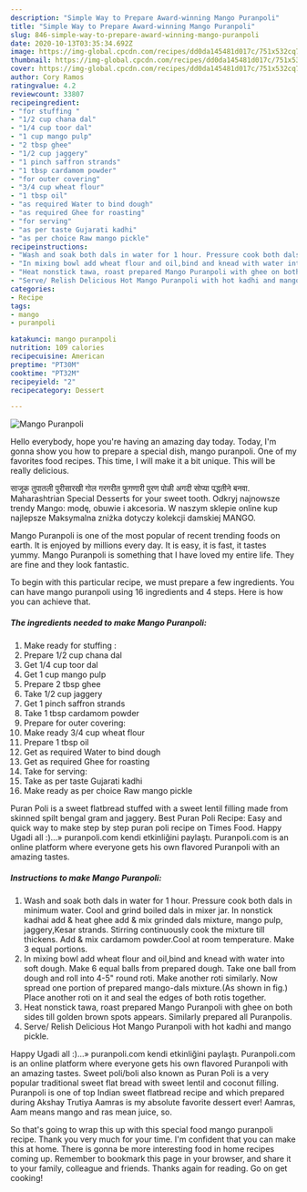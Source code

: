 ```yaml
---
description: "Simple Way to Prepare Award-winning Mango Puranpoli"
title: "Simple Way to Prepare Award-winning Mango Puranpoli"
slug: 846-simple-way-to-prepare-award-winning-mango-puranpoli
date: 2020-10-13T03:35:34.692Z
image: https://img-global.cpcdn.com/recipes/dd0da145481d017c/751x532cq70/mango-puranpoli-recipe-main-photo.jpg
thumbnail: https://img-global.cpcdn.com/recipes/dd0da145481d017c/751x532cq70/mango-puranpoli-recipe-main-photo.jpg
cover: https://img-global.cpcdn.com/recipes/dd0da145481d017c/751x532cq70/mango-puranpoli-recipe-main-photo.jpg
author: Cory Ramos
ratingvalue: 4.2
reviewcount: 33807
recipeingredient:
- "for stuffing "
- "1/2 cup chana dal"
- "1/4 cup toor dal"
- "1 cup mango pulp"
- "2 tbsp ghee"
- "1/2 cup jaggery"
- "1 pinch saffron strands"
- "1 tbsp cardamom powder"
- "for outer covering"
- "3/4 cup wheat flour"
- "1 tbsp oil"
- "as required Water to bind dough"
- "as required Ghee for roasting"
- "for serving"
- "as per taste Gujarati kadhi"
- "as per choice Raw mango pickle"
recipeinstructions:
- "Wash and soak both dals in water for 1 hour. Pressure cook both dals in minimum water. Cool and grind boiled dals in mixer jar. In nonstick kadhai add &amp; heat ghee add &amp; mix grinded dals mixture, mango pulp, jaggery,Kesar strands. Stirring continuously cook the mixture till thickens. Add &amp; mix cardamom powder.Cool at room temperature. Make 3 equal portions."
- "In mixing bowl add wheat flour and oil,bind and knead with water into soft dough. Make 6 equal balls from prepared dough. Take one ball from dough and roll into 4-5&#34; round roti. Make another roti similarly. Now spread one portion of prepared mango-dals mixture.(As shown in fig.) Place another roti on it and seal the edges of both rotis together."
- "Heat nonstick tawa, roast prepared Mango Puranpoli with ghee on both sides till golden brown spots appears. Similarly prepared all Puranpolis."
- "Serve/ Relish Delicious Hot Mango Puranpoli with hot kadhi and mango pickle."
categories:
- Recipe
tags:
- mango
- puranpoli

katakunci: mango puranpoli 
nutrition: 109 calories
recipecuisine: American
preptime: "PT30M"
cooktime: "PT32M"
recipeyield: "2"
recipecategory: Dessert

---
```



![Mango Puranpoli](https://img-global.cpcdn.com/recipes/dd0da145481d017c/751x532cq70/mango-puranpoli-recipe-main-photo.jpg)

Hello everybody, hope you're having an amazing day today. Today, I'm gonna show you how to prepare a special dish, mango puranpoli. One of my favorites food recipes. This time, I will make it a bit unique. This will be really delicious.

साजूक तुपातली पुरीसारखी गोल गरगरीत फुगणारी पुरण पोळी अगदी सोप्या पद्धतीने बनवा. Maharashtrian Special Desserts for your sweet tooth. Odkryj najnowsze trendy Mango: modę, obuwie i akcesoria. W naszym sklepie online kup najlepsze Maksymalna zniżka dotyczy kolekcji damskiej MANGO.

Mango Puranpoli is one of the most popular of recent trending foods on earth. It is enjoyed by millions every day. It is easy, it is fast, it tastes yummy. Mango Puranpoli is something that I have loved my entire life. They are fine and they look fantastic.


To begin with this particular recipe, we must prepare a few ingredients. You can have mango puranpoli using 16 ingredients and 4 steps. Here is how you can achieve that.

<!--inarticleads1-->

##### The ingredients needed to make Mango Puranpoli:

1. Make ready for stuffing :
1. Prepare 1/2 cup chana dal
1. Get 1/4 cup toor dal
1. Get 1 cup mango pulp
1. Prepare 2 tbsp ghee
1. Take 1/2 cup jaggery
1. Get 1 pinch saffron strands
1. Take 1 tbsp cardamom powder
1. Prepare for outer covering:
1. Make ready 3/4 cup wheat flour
1. Prepare 1 tbsp oil
1. Get as required Water to bind dough
1. Get as required Ghee for roasting
1. Take for serving:
1. Take as per taste Gujarati kadhi
1. Make ready as per choice Raw mango pickle


Puran Poli is a sweet flatbread stuffed with a sweet lentil filling made from skinned spilt bengal gram and jaggery. Best Puran Poli Recipe: Easy and quick way to make step by step puran poli recipe on Times Food. Happy Ugadi all :)…» puranpoli.com kendi etkinliğini paylaştı. Puranpoli.com is an online platform where everyone gets his own flavored Puranpoli with an amazing tastes. 

<!--inarticleads2-->

##### Instructions to make Mango Puranpoli:

1. Wash and soak both dals in water for 1 hour. Pressure cook both dals in minimum water. Cool and grind boiled dals in mixer jar. In nonstick kadhai add &amp; heat ghee add &amp; mix grinded dals mixture, mango pulp, jaggery,Kesar strands. Stirring continuously cook the mixture till thickens. Add &amp; mix cardamom powder.Cool at room temperature. Make 3 equal portions.
1. In mixing bowl add wheat flour and oil,bind and knead with water into soft dough. Make 6 equal balls from prepared dough. Take one ball from dough and roll into 4-5&#34; round roti. Make another roti similarly. Now spread one portion of prepared mango-dals mixture.(As shown in fig.) Place another roti on it and seal the edges of both rotis together.
1. Heat nonstick tawa, roast prepared Mango Puranpoli with ghee on both sides till golden brown spots appears. Similarly prepared all Puranpolis.
1. Serve/ Relish Delicious Hot Mango Puranpoli with hot kadhi and mango pickle.


Happy Ugadi all :)…» puranpoli.com kendi etkinliğini paylaştı. Puranpoli.com is an online platform where everyone gets his own flavored Puranpoli with an amazing tastes. Sweet poli/boli also known as Puran Poli is a very popular traditional sweet flat bread with sweet lentil and coconut filling. Puranpoli is one of top Indian sweet flatbread recipe and which prepared during Akshay Trutiya Aamras is my absolute favorite dessert ever! Aamras, Aam means mango and ras mean juice, so. 

So that's going to wrap this up with this special food mango puranpoli recipe. Thank you very much for your time. I'm confident that you can make this at home. There is gonna be more interesting food in home recipes coming up. Remember to bookmark this page in your browser, and share it to your family, colleague and friends. Thanks again for reading. Go on get cooking!
